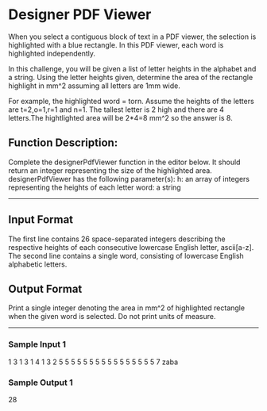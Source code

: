 <h1>Designer PDF Viewer</h1>
When you select a contiguous block of text in a PDF viewer, the selection is highlighted with a blue rectangle.
In this PDF viewer, each word is highlighted independently.

In this challenge, you will be given a list of letter heights in the alphabet and a string.
Using the letter heights given, determine the area of the rectangle highlight in mm^2 assuming all letters are 1mm wide.

For example, the highlighted word = torn. Assume the heights of the letters are t=2,o=1,r=1 and n=1. The tallest letter is 2 high and there
are 4 letters.The hightlighted area will be 2*4=8 mm^2 so the answer is 8.

<h2>Function Description:</h2>
Complete the designerPdfViewer function in the editor below. It should return an integer representing the size of the highlighted area.
designerPdfViewer has the following parameter(s):
h: an array of integers representing the heights of each letter
word: a string

<hr>
<h2>Input Format</h2>
The first line contains 26 space-separated integers describing the respective heights of each consecutive lowercase English letter, 
ascii[a-z].
The second line contains a single word, consisting of lowercase English alphabetic letters.

<h2>Output Format</h2>
Print a single integer denoting the area in mm^2 of highlighted rectangle when the given word is selected. Do not print units of measure.

<hr>
<h3>Sample Input 1</h3>
1 3 1 3 1 4 1 3 2 5 5 5 5 5 5 5 5 5 5 5 5 5 5 5 5 7
zaba

<h3>Sample Output 1</h3> 
28
